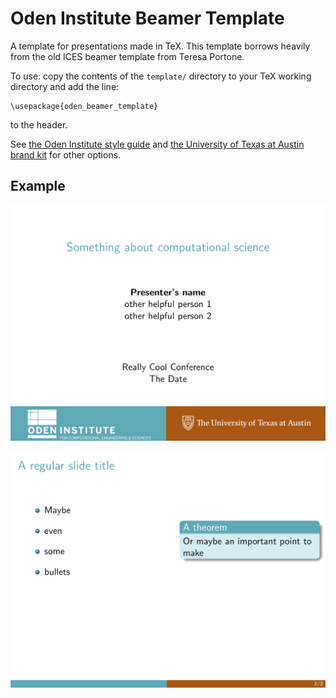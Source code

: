 # Oden Institute Beamer Template

A template for presentations made in TeX. 
This template borrows heavily from the old ICES beamer template from Teresa Portone.

To use: copy the contents of the `template/` directory to your TeX working directory and add the line:

```
\usepackage{oden_beamer_template}
```

to the header.

See [the Oden Institute style guide](https://www.oden.utexas.edu/about/style-guide/) and 
[the University of Texas at Austin brand kit](https://brand.utexas.edu/application/brand-book-toolkit/)
for other options.

## Example

![](./img/example_title.png)

![](./img/example_slide.png)
